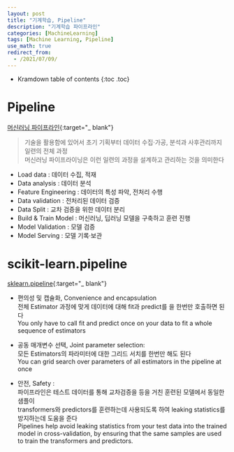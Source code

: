 ```yaml
---
layout: post
title: "기계학습, Pipeline"
description: "기계학습 파이프라인"
categories: [MachineLearning]
tags: [Machine Learning, Pipeline]
use_math: true
redirect_from:
  - /2021/07/09/
---
```


* Kramdown table of contents
{:toc .toc}         


# Pipeline

[머신러닝 파이프라인](http://blog.skby.net/%EB%A8%B8%EC%8B%A0%EB%9F%AC%EB%8B%9D-%ED%8C%8C%EC%9D%B4%ED%94%84%EB%9D%BC%EC%9D%B8-machine-learning-pipeline/){:target="_ blank"}

> 기술을 활용함에 있어서 초기 기획부터 데이터 수집·가공, 분석과 사후관리까지 일련의 전체 과정        
> 머신러닝 파이프라이닝은 이런 일련의 과정을 설계하고 관리하는 것을 의미한다
 
- Load data : 데이터 수집, 적재          
- Data analysis : 데이터 분석            
- Feature Engineering : 데이터의 특성 파악, 전처리 수행          
- Data validation : 전처리된 데이터 검증          
- Data Split : 교차 검증을 위한 데이터 분리         
- Build & Train Model : 머신러닝, 딥러닝 모델을 구축하고 훈련 진행          
- Model Validation : 모델 검증       
- Model Serving : 모델 기록·보관        


# scikit-learn.pipeline

[sklearn.pipeline](https://scikit-learn.org/stable/modules/compose.html#pipeline){:target="_ blank"}

- 편의성 및 캡슐화, Convenience and encapsulation    
전체 Estimator 과정에 맞게 데이터에 대해 fit과 predict를 을 한번만 호출하면 된다         
You only have to call fit and predict once on your data to fit a whole sequence of estimators        

- 공동 매개변수 선택, Joint parameter selection:         
모든 Estimators의 파라미터에 대한 그리드 서치를 한번만 해도 된다            
You can grid search over parameters of all estimators in the pipeline at once         

- 안전, Safety :      
파이프라인은 테스트 데이터를 통해 교차검증을 등을 거친 훈련된 모델에서 동일한 샘플이     
transformers와 predictors를 훈련하는데 사용되도록 하여 leaking statistics를 방지하는데 도움을 준다      
Pipelines help avoid leaking statistics from your test data into the trained model in cross-validation, 
by ensuring that the same samples are used to train the transformers and predictors.
